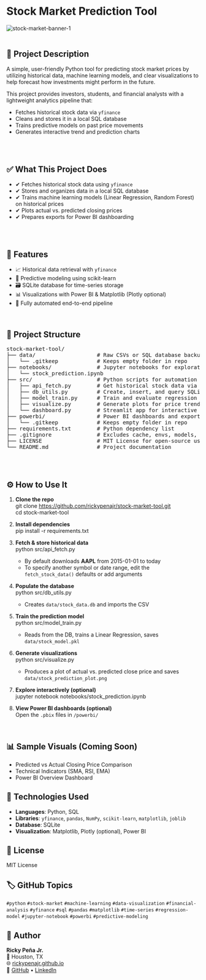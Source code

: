 # Stock Market Prediction Tool
![stock-market-banner-1](https://github.com/user-attachments/assets/ccf5614a-5865-48d1-a43a-df788bd6f951)
<br>
<br>


## 📘 Project Description
A simple, user-friendly Python tool for predicting stock market prices by utilizing historical data, machine learning models, and clear visualizations to help forecast how investments might perform in the future.

This project provides investors, students, and financial analysts with a lightweight analytics pipeline that:
- Fetches historical stock data via `yfinance`
- Cleans and stores it in a local SQL database
- Trains predictive models on past price movements
- Generates interactive trend and prediction charts
<br>
<br>


## ✅ What This Project Does
- ✔ Fetches historical stock data using `yfinance`  
- ✔ Stores and organizes data in a local SQL database  
- ✔ Trains machine learning models (Linear Regression, Random Forest) on historical prices  
- ✔ Plots actual vs. predicted closing prices  
- ✔ Prepares exports for Power BI dashboarding  
<br>
<br>


## 🚀 Features
- 📈 Historical data retrieval with `yfinance`  
- 🤖 Predictive modeling using scikit-learn  
- 🗃️ SQLite database for time-series storage  
- 📊 Visualizations with Power BI & Matplotlib (Plotly optional)  
- 🔄 Fully automated end-to-end pipeline  
<br>

## 📁 Project Structure

<pre>
stock-market-tool/
├── data/                   # Raw CSVs or SQL database backups
│   └── .gitkeep            # Keeps empty folder in repo
├── notebooks/              # Jupyter notebooks for exploration and modeling
│   └── stock_prediction.ipynb
├── src/                    # Python scripts for automation & dashboard
│   ├── api_fetch.py        # Get historical stock data via yfinance
│   ├── db_utils.py         # Create, insert, and query SQLite database
│   ├── model_train.py      # Train and evaluate regression models
│   ├── visualize.py        # Generate plots for price trends and predictions
│   └── dashboard.py        # Streamlit app for interactive dashboard
├── powerbi/                # Power BI dashboards and exports
│   └── .gitkeep            # Keeps empty folder in repo
├── requirements.txt        # Python dependency list
├── .gitignore              # Excludes cache, envs, models, and sensitive files from Git
├── LICENSE                 # MIT License for open-source usage
└── README.md               # Project documentation
</pre>

<br>
<br>


## ⚙️ How to Use It

1. **Clone the repo**  
       git clone https://github.com/rickypenajr/stock-market-tool.git  
       cd stock-market-tool  

2. **Install dependencies**  
       pip install -r requirements.txt  

3. **Fetch & store historical data**  
       python src/api_fetch.py  
   - By default downloads **AAPL** from 2015-01-01 to today  
   - To specify another symbol or date range, edit the `fetch_stock_data()` defaults or add arguments  

4. **Populate the database**  
       python src/db_utils.py  
   - Creates `data/stock_data.db` and imports the CSV  

5. **Train the prediction model**  
       python src/model_train.py  
   - Reads from the DB, trains a Linear Regression, saves `data/stock_model.pkl`  

6. **Generate visualizations**  
       python src/visualize.py  
   - Produces a plot of actual vs. predicted close price and saves `data/stock_prediction_plot.png`  

7. **Explore interactively (optional)**  
       jupyter notebook notebooks/stock_prediction.ipynb  

8. **View Power BI dashboards (optional)**  
   Open the `.pbix` files in `/powerbi/` 

<br>

## 📊 Sample Visuals (Coming Soon)

- Predicted vs Actual Closing Price Comparison  
- Technical Indicators (SMA, RSI, EMA)  
- Power BI Overview Dashboard  


## 🧠 Technologies Used

- **Languages**: Python, SQL  
- **Libraries**: `yfinance`, `pandas`, `NumPy`, `scikit-learn`, `matplotlib`, `joblib`  
- **Database**: SQLite  
- **Visualization**: Matplotlib, Plotly (optional), Power BI  



## 📌 License
MIT License



## 🏷️ GitHub Topics
`#python` `#stock-market` `#machine-learning` `#data-visualization` `#financial-analysis` `#yfinance` `#sql` `#pandas` `#matplotlib` `#time-series` `#regression-model` `#jupyter-notebook` `#powerbi` `#predictive-modeling`



## 👤 Author

**Ricky Peña Jr.**  
📍 Houston, TX  
🌐 [rickypenajr.github.io](https://rickypenajr.github.io)  
🔗 [GitHub](https://github.com/rickypenajr) • [LinkedIn](https://linkedin.com/in/rickypenajr)
